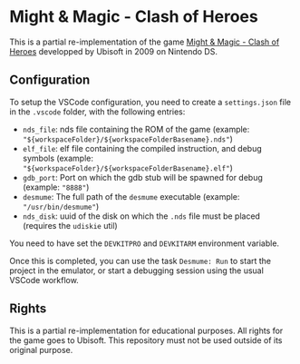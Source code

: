 # Might & Magic - Clash of Heroes

This is a partial re-implementation of the game [Might & Magic - Clash of Heroes](https://en.wikipedia.org/wiki/Might_%26_Magic:_Clash_of_Heroes) developped by Ubisoft in 2009 on Nintendo DS.

## Configuration

To setup the VSCode configuration, you need to create a `settings.json` file in the `.vscode` folder, with the following entries:

- `nds_file`: nds file containing the ROM of the game (example: `"${workspaceFolder}/${workspaceFolderBasename}.nds"`)
- `elf_file`: elf file containing the compiled instruction, and debug symbols (example: `"${workspaceFolder}/${workspaceFolderBasename}.elf"`)
- `gdb_port`: Port on which the gdb stub will be spawned for debug (example: `"8888"`)
- `desmume`: The full path of the `desmume` executable (example: `"/usr/bin/desmume"`)
- `nds_disk`: uuid of the disk on which the `.nds` file must be placed (requires the `udiskie` util)

You need to have set the `DEVKITPRO` and `DEVKITARM` environment variable.

Once this is completed, you can use the task `Desmume: Run` to start the project in the emulator, or start a debugging session using the usual VSCode workflow.

## Rights

This is a partial re-implementation for educational purposes. All rights for the game goes to Ubisoft. This repository must not be used outside of its original purpose.
